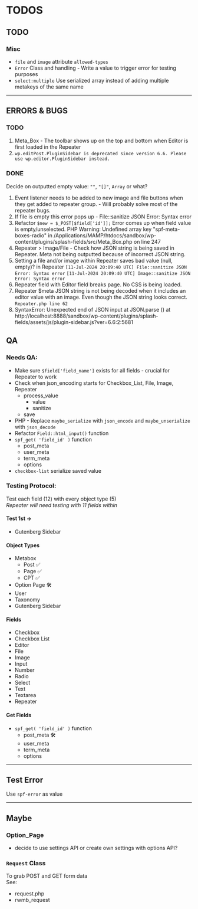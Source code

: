 # TODOS

## TODO

### Misc
- `file` and `image` attribute `allowed-types`
- `Error` Class and handling - Write a value to trigger error for testing purposes
- `select:multiple` Use serialized array instead of adding multiple metakeys of the same name

------------------------------------------

## ERRORS & BUGS
### TODO
1. Meta_Box - The toolbar shows up on the top and bottom when Editor is first loaded in the Repeater
2. `wp.editPost.PluginSidebar is deprecated since version 6.6. Please use wp.editor.PluginSidebar instead.`

### DONE
Decide on outputted empty value: `""`, `"[]"`, `Array` or what? 
1. Event listener needs to be added to new image and file buttons when they get added to repeater group. - Will probably solve most of the repeater bugs. 
2. If file is empty this error pops up - File::sanitize JSON Error: Syntax error  
3. Refactor `$new = $_POST[$field['id']];` Error comes up when field value is empty/unselected. 
PHP Warning:  Undefined array key "spf-meta-boxes-radio" in /Applications/MAMP/htdocs/sandbox/wp-content/plugins/splash-fields/src/Meta_Box.php on line 247 
4. Repeater > Image/File - Check how JSON string is being saved in Repeater. Meta not being outputted because of incorrect JSON string.
5. Setting a file and/or image within Repeater saves bad value (null, empty)? in Repeater
`[11-Jul-2024 20:09:40 UTC] File::sanitize JSON Error: Syntax error`
`[11-Jul-2024 20:09:40 UTC] Image::sanitize JSON Error: Syntax error`
6. Repeater field with Editor field breaks page. No CSS is being loaded.
7. Repeater $meta JSON string is not being decoded when it includes an editor value with an image. Even though the JSON string looks correct.
`Repeater.php line 62`
8. <File>
    SyntaxError: Unexpected end of JSON input
        at JSON.parse (<anonymous>)
        at http://localhost:8888/sandbox/wp-content/plugins/splash-fields/assets/js/plugin-sidebar.js?ver=6.6:2:5681
        
## QA
### Needs QA:
- Make sure `$field['field_name']` exists for all fields - crucial for Repeater to work
- Check when json_encoding starts for Checkbox_List, File, Image, Repeater
    - process_value
        - value
        - sanitize
    - save
- PHP - Replace `maybe_serialize` with `json_encode` and `maybe_unserialize` with `json_decode`
- Refactor `Field::html_input()` function  
- `spf_get( 'field_id' )` function  
    - post_meta
    - user_meta
    - term_meta
    - options
- `checkbox-list` serialize saved value  

### Testing Protocol:
Test each field (12) with every object type (5)  
*Repeater will need testing with 11 fields within*

#### Test 1st ->
- Gutenberg Sidebar


#### Object Types
- Metabox
    - Post ✅
    - Page ✅
    - CPT  ✅
- Option Page 🛠
- User
- Taxonomy
- Gutenberg Sidebar

#### Fields
- Checkbox
- Checkbox List
- Editor
- File
- Image
- Input
- Number
- Radio
- Select
- Text
- Textarea
- Repeater

#### Get Fields
- `spf_get( 'field_id' )` function  
    - post_meta 🛠
    - user_meta
    - term_meta
    - options

------------------------------------------

## Test Error
Use `spf-error` as value

------------------------------------------

## Maybe

### Option_Page
- decide to use settings API or create own settings with options API?

### `Request` Class 
To grab POST and GET form data  
See:  
- request.php
- rwmb_request
